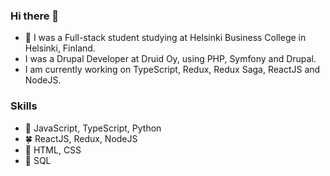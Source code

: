 ### Hi there 👋

<!--
**LinhLe2307/LinhLe2307** is a ✨ _special_ ✨ repository because its `README.md` (this file) appears on your GitHub profile.

Here are some ideas to get you started:

- 🔭 I’m currently working on ReactJS, PHP and Databases
- 🌱 I’m currently learning ReactJS, PHP and Databases.
- 👯 I’m looking to collaborate on ...
- 🤔 I’m looking for help with ...
- 💬 Ask me about ...
- 📫 How to reach me: ...
- ⚡ Fun fact: ...
-->
- 🌱 I was a Full-stack student studying at Helsinki Business College in Helsinki, Finland.
- I was a Drupal Developer at Druid Oy, using PHP, Symfony and Drupal.
- I am currently working on TypeScript, Redux, Redux Saga, ReactJS and NodeJS.

### Skills
- :cherry_blossom: JavaScript, TypeScript, Python
- :four_leaf_clover: ReactJS, Redux, NodeJS
- :maple_leaf: HTML, CSS
- :sunflower: SQL
